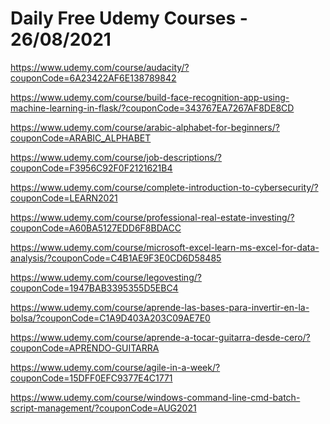# Daily Free Udemy Courses - 26/08/2021

https://www.udemy.com/course/audacity/?couponCode=6A23422AF6E138789842
https://www.udemy.com/course/build-face-recognition-app-using-machine-learning-in-flask/?couponCode=343767EA7267AF8DE8CD
https://www.udemy.com/course/arabic-alphabet-for-beginners/?couponCode=ARABIC_ALPHABET
https://www.udemy.com/course/job-descriptions/?couponCode=F3956C92F0F2121621B4
https://www.udemy.com/course/complete-introduction-to-cybersecurity/?couponCode=LEARN2021
https://www.udemy.com/course/professional-real-estate-investing/?couponCode=A60BA5127EDD6F8BDACC
https://www.udemy.com/course/microsoft-excel-learn-ms-excel-for-data-analysis/?couponCode=C4B1AE9F3E0CD6D58485
https://www.udemy.com/course/legovesting/?couponCode=1947BAB3395355D5EBC4
https://www.udemy.com/course/aprende-las-bases-para-invertir-en-la-bolsa/?couponCode=C1A9D403A203C09AE7E0
https://www.udemy.com/course/aprende-a-tocar-guitarra-desde-cero/?couponCode=APRENDO-GUITARRA
https://www.udemy.com/course/agile-in-a-week/?couponCode=15DFF0EFC9377E4C1771
https://www.udemy.com/course/windows-command-line-cmd-batch-script-management/?couponCode=AUG2021
